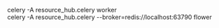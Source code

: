 celery -A resource_hub.celery worker               
celery -A resource_hub.celery --broker=redis://localhost:63790 flower